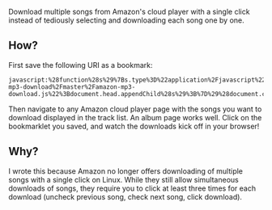 Download multiple songs from Amazon's cloud player with a single click
instead of tediously selecting and downloading each song one by one.

## How?

First save the following URI as a bookmark:

    javascript:%28function%28s%29%7Bs.type%3D%22application%2Fjavascript%22%3Bs.src%3D%22https%3A%2F%2Fraw.githubusercontent.com%2Ftsibley%2Famazon-mp3-download%2Fmaster%2Famazon-mp3-download.js%22%3Bdocument.head.appendChild%28s%29%3B%7D%29%28document.createElement%28%22script%22%29%29

Then navigate to any Amazon cloud player page with the songs you want to
download displayed in the track list.  An album page works well.  Click
on the bookmarklet you saved, and watch the downloads kick off in your
browser!

## Why?

I wrote this because Amazon no longer offers downloading of multiple
songs with a single click on Linux.  While they still allow simultaneous
downloads of songs, they require you to click at least three times for
each download (uncheck previous song, check next song, click download).
